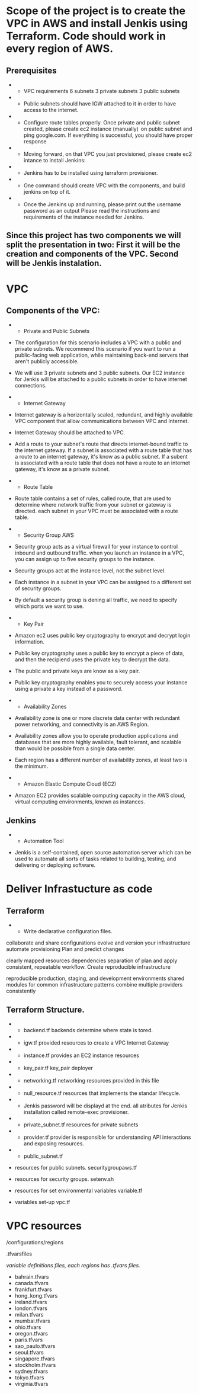 

# Scope of the project is to create the VPC in AWS and install Jenkis using Terraform. Code should work in every region of AWS. 

## Prerequisites
- - VPC requirements
6 subnets
3 private subnets
3 public subnets  

- - Public subnets should have IGW attached to it in order to have access to the internet.  

- - Configure route tables properly.
Once private and public subnet created, please create ec2 instance (manually)  on public subnet and ping google.com. If everything is successful, you should have proper response

- - Moving forward, on that VPC you just provisioned, please create ec2 intance to install Jenkins:

- - Jenkins has to be installed using terraform provisioner.
- - One command should create VPC with the components, and build jenkins on top of it.
- - Once the Jenkins up and running, please print out the username password as an output
Please read the instructions and requirements of the instance needed for Jenkins.

## Since this project has two components we will split the presentation in two: First it will be the creation and components of the VPC. Second will be Jenkis instalation.

# VPC


## Components of the VPC:

- - Private and Public Subnets

- The configuration for this scenario includes a VPC with a public and private subnets. We recommend this scenario if you want to run a public-facing web application, while maintaining back-end servers that aren't publicly accessible.
- We will use 3 private subnets and 3 public subnets. Our EC2 instance for Jenkis will be attached to a public subnets in order to have internet connections.

- - Internet Gateway 
-  Internet gateway is a horizontally scaled, redundant, and highly available VPC component that allow communications between VPC and Internet.
- Internet Gateway should be attached to VPC.
-  Add a route to your subnet's route that directs internet-bound traffic to the internet gateway. If a subnet is associated with a route table that has a route to an internet gateway, it's know as a public subnet. If a subent is associated with a route table that does not have a route to an internet gateway, it's know as a private subnet.

- - Route Table

- Route table contains a set of rules, called route, that are used to determine where network traffic from your subnet or gateway is directed.
each subnet in your VPC must be associated with a route table.

- - Security Group AWS 

-  Security group acts as a virtual firewall for your instance to control inbound and outbound traffic.
when you launch an instance in a VPC, you can assign up to five security groups to the instance.
-  Security groups act at the instance level, not the subnet level.
-  Each instance in a subnet in your VPC can be assigned to a different set of security groups.
-  By default a security group is dening all traffic, we need to specify which ports we want to use.

- - Key Pair 

- Amazon ec2 uses public key cryptography to encrypt and decrypt login information.
- Public key cryptography uses a public key to encrypt a piece of data, and then the recipiend uses the private key to decrypt the data.
- The public and private keys are know as a key pair.
- Public key cryptography enables you to securely access your instance using a private a key instead of a password.

- - Availability Zones 

- Availability zone is one or more discrete data center with redundant power networking, and connectivity is an AWS Region.
- Availability zones allow you to operate production applications and databases that are more highly available, fault tolerant, and scalable than would be possible from a single data center.
- Each region has a different number of availability zones, at least two is the minimum.

- - Amazon Elastic Compute Cloud (EC2) 

- Amazon EC2 provides scalable computing capacity in the AWS cloud, virtual computing environments, known as instances.

## Jenkins
- - Automation Tool 

- Jenkis is a self-contained, open source automation server which can be used to automate all sorts of tasks related to building, testing, and delivering or deploying software.
# Deliver Infrastucture as code
## Terraform

- - Write declarative configuration files.

collaborate and share configurations
evolve and version your infrastructure
automate provisioning
Plan and predict changes

clearly mapped resources dependencies
separation of plan and apply
consistent, repeatable workflow.
Create reproducible infrastructure

reproducible production, staging, and development environments
shared modules for common infrastructure patterns
combine multiple providers consistently

## Terraform Structure.
- - backend.tf
backends determine where state is tored.

- - igw.tf
provided resources to create a VPC Internet Gateway

- - instance.tf
provides an EC2 instance resources

- - key_pair.tf
key_pair deployer

- - networking.tf
networking resources provided in this file

- - null_resource.tf
resources that implements the standar lifecycle.

- - Jenkis password will be displayd at the end.
all atributes for Jenkis installation called remote-exec provisioner.

- - private_subnet.tf
resources for private subnets

- - provider.tf
provider is responsible for understanding API interactions and exposing resources.

- - public_subnet.tf
 - resources for public subnets. 
securitygroupaws.tf
 - resources for security groups. 
setenv.sh
 - resources for set environmental variables
variable.tf
 - variables set-up
vpc.tf

# VPC resources
/configurations/regions

.tfvarsfiles

*variable definitions files, each regions has .tfvars files.*
- bahrain.tfvars
- canada.tfvars
- frankfurt.tfvars
- hong_kong.tfvars
- ireland.tfvars
- london.tfvars
- milan.tfvars
- mumbai.tfvars
- ohio.tfvars
- oregon.tfvars
- paris.tfvars
- sao_paulo.tfvars
- seoul.tfvars
- singapore.tfvars
- stockholm.tfvars
- sydney.tfvars
- tokyo.tfvars
- virginia.tfvars
